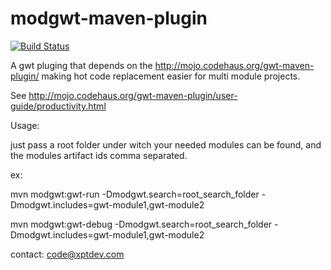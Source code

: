 modgwt-maven-plugin
===================

[![Build Status](https://buildhive.cloudbees.com/job/xptdev/job/modgwt-maven-plugin/badge/icon)](https://buildhive.cloudbees.com/job/xptdev/job/modgwt-maven-plugin/)

A gwt pluging that depends on the http://mojo.codehaus.org/gwt-maven-plugin/ making hot code replacement easier for multi module projects.

See http://mojo.codehaus.org/gwt-maven-plugin/user-guide/productivity.html

Usage:

just pass a root folder under witch your needed modules can be found, and the modules artifact ids comma separated.

ex:

mvn modgwt:gwt-run -Dmodgwt.search=root_search_folder -Dmodgwt.includes=gwt-module1,gwt-module2

mvn modgwt:gwt-debug -Dmodgwt.search=root_search_folder -Dmodgwt.includes=gwt-module1,gwt-module2


contact:
code@xptdev.com
